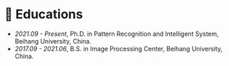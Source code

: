 # 📖 Educations
- *2021.09 - Present*, Ph.D. in Pattern Recognition and Intelligent System, Beihang University, China.
- *2017.09 - 2021.06*, B.S. in Image Processing Center, Beihang University, China.

<script type="text/javascript" id="clustrmaps" src="//clustrmaps.com/map_v2.js?d=6c-URZho7NNzq18AMnSMO1P-dpZAABAwsvBT53v-o5A&cl=ffffff&w=a"></script>

<script type="text/javascript" id="clstr_globe" src="//clustrmaps.com/globe.js?d=6c-URZho7NNzq18AMnSMO1P-dpZAABAwsvBT53v-o5A"></script>
